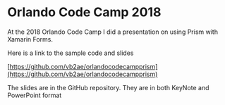 # Orlando Code Camp 2018

At the 2018 Orlando Code Camp I did a presentation on using Prism with Xamarin Forms.



Here is a link to the sample code and slides



[https://github.com/vb2ae/orlandocodecampprism](https://github.com/vb2ae/orlandocodecampprism)





The slides are in the GitHub repository.  They are in both KeyNote and PowerPoint format

